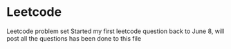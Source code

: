 # Leetcode
Leetcode problem set
Started my first leetcode question back to June 8, will post all the questions has been done to this file

